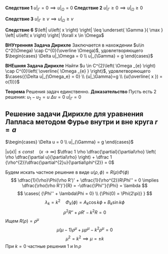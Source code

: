 **Следствие 1**
$u|_{\Gamma} = 0 \implies u|_{\Omega} = 0$
**Следствие 2**
$u|_{\Gamma} \geq 0 \implies u|_{\Omega} \geq 0$

**Следствие 3**
$u|_{\Gamma} \geq v \implies u|_{\Omega} \geq v$

**Следствие 6**
$\left| u\left( x \right) \right| \leq \underset{ \Gamma }{ \max } \left| u\left( x \right) \right| \forall x \in \Omega$

**ВНУтренняя Задача Дирихле**
Заключается в нахождении $u\in C^2(\Omega) \cap C^{0}(\overline \Omega)$, удовлетворяющего $\begin{cases} \Delta u|_\Omega = 0 \\ u|_{\Gamma} = g \end{cases}$

**ВНЕшняя Задача Дирихле**
Найти $u \in C^{2}\left( \Omega _{e} \right) \cap C^{0}\left( \overline{ \Omega _{e} } \right)$, удовлетворяющего $\cases{{\Delta u|_{\Omega_e} = 0} \\ {u|_\Gamma}=g \\ {u(\overline{ x }) = o(1)}}$

**Теорема**
	Решения задач единственно.
**Доказательство**
	Пусть есть 2 решения:	$u_{1} - u_{2} = u$
	$\Delta u = 0$
	$u|_\Gamma = 0$


## Решение задачи Дирихле для уравнения Лапласа методом Фурье внутри и вне круга $r=a$
$\begin{cases} \Delta u = 0 \\ u|_{\Gamma} = g \end{cases}$

$\left| u\left( x \right)\right| \leq const \quad  (x \to \infty)$
$\dfrac 1 \rho \dfrac{\partial}{\partial\rho} \left( \rho \dfrac{\partial u}{\partial\rho} \right) + \dfrac 1 {\rho^{2}}\dfrac{\partial^{2}u}{\partial\phi^{2}} = 0$

Будем искать частное решение в виде $u(\rho, \phi) = R(\rho)\Phi(\phi)$
$$
\dfrac{1}{\rho}\Phi(\rho R')' + \dfrac{1}{\rho^{2}}R\Phi'' = 0 \implies \dfrac{\rho(\rho R')'}{R} = -\dfrac{\Phi''}{\Phi} = \lambda
$$
$$
\cases{
{\Phi'' + \lambda\Phi = 0} \\
{\Phi(0) = \Phi(2\pi)}
}
$$
$$
\lambda_{k} = k^{2} \quad \Phi_{k}(\phi) = A_{k}\cos k\phi + B_{k} \sin k\phi
$$
$$
\rho^{2}R'' + \rho R' - k^{2} R = 0
$$
Ищем $R(\rho)=\rho^{\mu}$
$$
\mu (\mu-1) \rho^{\mu} + \mu \rho^{\mu} - k^{2} \rho^{\mu} = 0
$$
$$
\mu^{2} = k^{2} \implies \mu=\pm k
$$
При $k=0$ частные решения $1$ и $\ln \rho$










